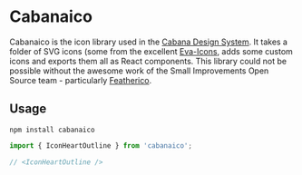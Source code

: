 # Cabanaico

Cabanaico is the icon library used in the [Cabana Design System](https://www,cabanadesignsystem.com). It takes a folder of SVG icons (some from the excellent [Eva-Icons](https://github.com/akveo/eva-icons), adds some custom icons and exports them all as React components. This library could not be possible without the awesome work of the Small Improvements Open Source team - particularly [Featherico](https://github.com/SmallImprovements-OpenSource/featherico).

## Usage

```
npm install cabanaico
```

```js
import { IconHeartOutline } from 'cabanaico';

// <IconHeartOutline />
```
